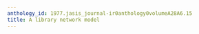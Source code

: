 ```yaml
---
anthology_id: 1977.jasis_journal-ir0anthology0volumeA28A6.15
title: A library network model
---
```

